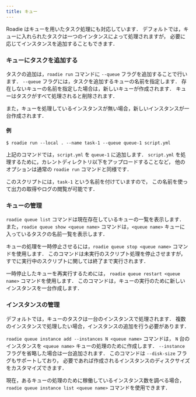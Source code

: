 ```yaml
---
title: キュー
---
```

Roadie はキューを用いたタスク処理にも対応しています．
デフォルトでは，キューに入れられたタスクは一つのインタンスによって処理されますが，
必要に応じてインスタンスを追加することもできます．


### キューにタスクを追加する
タスクの追加は，`roadie run` コマンドに `--queue` フラグを追加することで行います．
`--queue` フラグには，タスクを追加するキューの名前を指定します．
存在しないキューの名前を指定した場合は，新しいキューが作成されます．
キューはタスクがすべて処理されると削除されます．

また，キューを処理しているインスタンスが無い場合，新しいインスタンスが一台作成されます．

#### 例
```shell
$ roadie run --local . --name task-1 --queue queue-1 script.yml
```

上記のコマンドでは，`script.yml` を `queue-1` に追加します．
`script.yml` を処理するために，カレントディレクトリ以下をアップロードすることなど，
他のオプションは通常の `roadie run` コマンドと同様です．

このスクリプトには，`task-1` という名前を付けていますので，
この名前を使って出力の取得やログの閲覧が可能です．


### キューの管理
`roadie queue list` コマンドは現在存在しているキューの一覧を表示します．
また，`roadie queue show <queue name>` コマンドは，`<queue name>` キューに
入っているタスクの名前一覧を表示します．

キューの処理を一時停止させるには，`roadie queue stop <queue name>` コマンドを使用します．
このコマンドは未実行のスクリプト処理を停止させますが，
すでに実行中のスクリプトに関しては終了まで実行されます．

一時停止したキューを再実行するためには，
`roadie queue restart <queue name>` コマンドを使用します．
このコマンドは，キューの実行のために新しいインスタンスを一台作成します．


### インスタンスの管理
デフォルトでは，キューのタスクは一台のインスタンスで処理されます．
複数のインスタンスで処理したい場合，インスタンスの追加を行う必要があります．

`roadie queue instance add --instances N <queue name>` コマンドは，
`N` 台のインスタンスを `<queue name>` キューの処理のために作成します．
`--instance` フラグを省略した場合は一台追加されます．
このコマンドは `--disk-size` フラグもサポートしており，
必要であれば作成されるインスタンスのディスクサイズをカスタマイズできます．

現在，あるキューの処理のために稼働しているインスタンス数を調べる場合，
`roadie queue instance list <queue name>` コマンドを使用できます．
